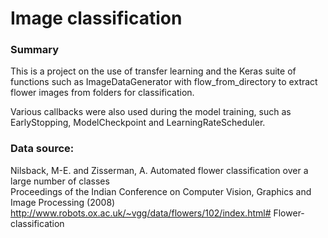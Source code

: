 # Image classification


### Summary

This is a project on the use of transfer learning and the Keras suite of functions such as ImageDataGenerator with flow_from_directory to extract flower images from folders for classification.

Various callbacks were also used during the model training, such as EarlyStopping, ModelCheckpoint and LearningRateScheduler.



### Data source:
Nilsback, M-E. and Zisserman, A.
Automated flower classification over a large number of classes  
Proceedings of the Indian Conference on Computer Vision, Graphics and Image Processing (2008)
http://www.robots.ox.ac.uk/~vgg/data/flowers/102/index.html# Flower-classification
